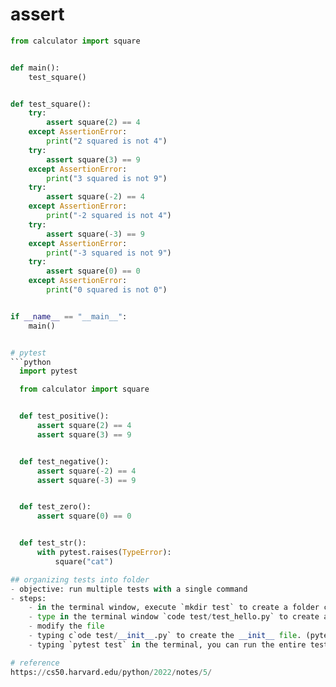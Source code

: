 # assert
```python
from calculator import square


def main():
    test_square()


def test_square():
    try:
        assert square(2) == 4
    except AssertionError:
        print("2 squared is not 4")
    try:
        assert square(3) == 9
    except AssertionError:
        print("3 squared is not 9")
    try:
        assert square(-2) == 4
    except AssertionError:
        print("-2 squared is not 4")
    try:
        assert square(-3) == 9
    except AssertionError:
        print("-3 squared is not 9")
    try:
        assert square(0) == 0
    except AssertionError:
        print("0 squared is not 0")


if __name__ == "__main__":
    main()


# pytest
```python
  import pytest

  from calculator import square


  def test_positive():
      assert square(2) == 4
      assert square(3) == 9


  def test_negative():
      assert square(-2) == 4
      assert square(-3) == 9


  def test_zero():
      assert square(0) == 0


  def test_str():
      with pytest.raises(TypeError):
          square("cat")

## organizing tests into folder
- objective: run multiple tests with a single command
- steps:
    - in the terminal window, execute `mkdir test` to create a folder called `test`
    - type in the terminal window `code test/test_hello.py` to create a test within that folder
    - modify the file
    - typing c`ode test/__init__.py` to create the __init__ file. (pytest will not allow us to run tests as a folder without a special __init__ file, but Even leaving this __init__.py file empty, pytest is informed that the whole folder containing __init__.py has tests that can be run.)
    - typing `pytest test` in the terminal, you can run the entire test folder of code.

# reference
https://cs50.harvard.edu/python/2022/notes/5/
